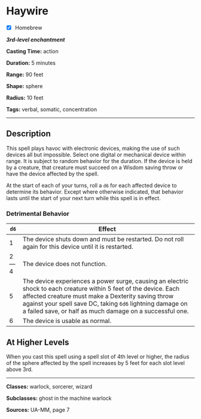 # Haywire

- [x] Homebrew

***3rd-level enchantment***

**Casting Time:** action

**Duration:** 5 minutes

**Range:** 90 feet

**Shape:** sphere

**Radius:** 10 feet

**Tags:** verbal, somatic, concentration

---

## Description
This spell plays havoc with electronic devices, making the use of such devices all but impossible. Select one digital or mechanical device within range. It is subject to random behavior for the duration. If the device is held by a creature, that creature must succeed on a Wisdom saving throw or have the device affected by the spell.

At the start of each of your turns, roll a `d6` for each affected device to determine its behavior. Except where otherwise indicated, that behavior lasts until the start of your next turn while this spell is in effect.

### Detrimental Behavior
| `d6`      | Effect                                                                                                |
|-----------|-------------------------------------------------------------------------------------------------------|
| 1         | The device shuts down and must be restarted. Do not roll again for this device until it is restarted. |
| 2&mdash;4 | The device does not function.                                                                         |
| 5         | The device experiences a power surge, causing an electric shock to each creature within 5 feet of the device. Each affected creature must make a Dexterity saving throw against your spell save DC, taking `6d6` lightning damage on a failed save, or half as much damage on a successful one. |
| 6         | The device is usable as normal.                                                                       |

## At Higher Levels
When you cast this spell using a spell slot of 4th level or higher, the radius of the sphere affected by the spell increases by 5 feet for each slot level above 3rd.

---

**Classes:** warlock, sorcerer, wizard

**Subclasses:** ghost in the machine warlock

**Sources:** UA-MM, page 7
